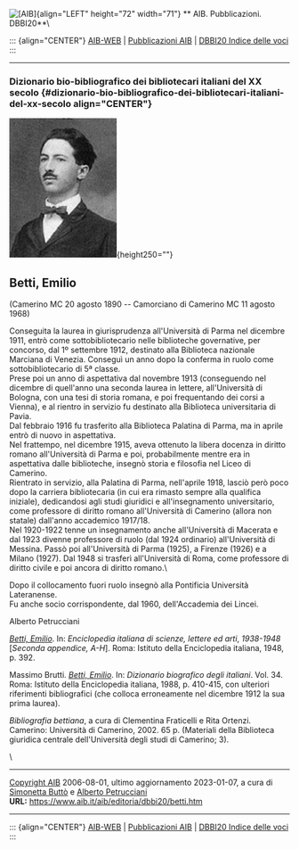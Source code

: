 ![\[AIB\]](/aib/wi/aibv72.gif){align="LEFT" height="72" width="71"}
** AIB. Pubblicazioni. DBBI20**\

::: {align="CENTER"}
[AIB-WEB](/) \| [Pubblicazioni AIB](/pubblicazioni/) \| [DBBI20 Indice
delle voci](dbbi20.htm)
:::

------------------------------------------------------------------------

### Dizionario bio-bibliografico dei bibliotecari italiani del XX secolo {#dizionario-bio-bibliografico-dei-bibliotecari-italiani-del-xx-secolo align="CENTER"}

![\[Ritratto\]](betti.jpg){height250=""}

## Betti, Emilio

(Camerino MC 20 agosto 1890 -- Camorciano di Camerino MC 11 agosto 1968)

Conseguita la laurea in giurisprudenza all\'Università di Parma nel
dicembre 1911, entrò come sottobibliotecario nelle biblioteche
governative, per concorso, dal 1º settembre 1912, destinato alla
Biblioteca nazionale Marciana di Venezia. Conseguì un anno dopo la
conferma in ruolo come sottobibliotecario di 5ª classe.\
Prese poi un anno di aspettativa dal novembre 1913 (conseguendo nel
dicembre di quell\'anno una seconda laurea in lettere, all\'Università
di Bologna, con una tesi di storia romana, e poi frequentando dei corsi
a Vienna), e al rientro in servizio fu destinato alla Biblioteca
universitaria di Pavia.\
Dal febbraio 1916 fu trasferito alla Biblioteca Palatina di Parma, ma in
aprile entrò di nuovo in aspettativa.\
Nel frattempo, nel dicembre 1915, aveva ottenuto la libera docenza in
diritto romano all\'Università di Parma e poi, probabilmente mentre era
in aspettativa dalle biblioteche, insegnò storia e filosofia nel Liceo
di Camerino.\
Rientrato in servizio, alla Palatina di Parma, nell\'aprile 1918, lasciò
però poco dopo la carriera bibliotecaria (in cui era rimasto sempre alla
qualifica iniziale), dedicandosi agli studi giuridici e
all\'insegnamento universitario, come professore di diritto romano
all\'Università di Camerino (allora non statale) dall\'anno accademico
1917/18.\
Nel 1920-1922 tenne un insegnamento anche all\'Università di Macerata e
dal 1923 divenne professore di ruolo (dal 1924 ordinario)
all\'Università di Messina. Passò poi all\'Università di Parma (1925), a
Firenze (1926) e a Milano (1927). Dal 1948 si trasferì all\'Università
di Roma, come professore di diritto civile e poi ancora di diritto
romano.\

Dopo il collocamento fuori ruolo insegnò alla Pontificia Università
Lateranense.\
Fu anche socio corrispondente, dal 1960, dell\'Accademia dei Lincei.

Alberto Petrucciani

*[Betti,
Emilio](http://www.treccani.it/enciclopedia/emilio-betti_%28Enciclopedia-Italiana%29/)*.
In: *Enciclopedia italiana di scienze, lettere ed arti*, *1938-1948*
\[*Seconda appendice, A-H*\]. Roma: Istituto della Enciclopedia
italiana, 1948, p. 392.

Massimo Brutti. *[Betti,
Emilio](http://www.treccani.it/enciclopedia/emilio-betti_(Dizionario-Biografico)/)*.
In: *Dizionario biografico degli italiani*. Vol. 34. Roma: Istituto
della Enciclopedia italiana, 1988, p. 410-415, con ulteriori riferimenti
bibliografici (che colloca erroneamente nel dicembre 1912 la sua prima
laurea).

*Bibliografia bettiana*, a cura di Clementina Fraticelli e Rita Ortenzi.
Camerino: Università di Camerino, 2002. 65 p. (Materiali della
Biblioteca giuridica centrale dell\'Università degli studi di Camerino;
3).

\

------------------------------------------------------------------------

[Copyright AIB](/su-questo-sito/dichiarazione-di-copyright-aib-web/)
2006-08-01, ultimo aggiornamento 2023-01-07, a cura di [Simonetta
Buttò](/aib/redazione3.htm) e [Alberto
Petrucciani](/su-questo-sito/redazione-aib-web/)\
**URL:** https://www.aib.it/aib/editoria/dbbi20/betti.htm

------------------------------------------------------------------------

::: {align="CENTER"}
[AIB-WEB](/) \| [Pubblicazioni AIB](/pubblicazioni/) \| [DBBI20 Indice
delle voci](dbbi20.htm)
:::
